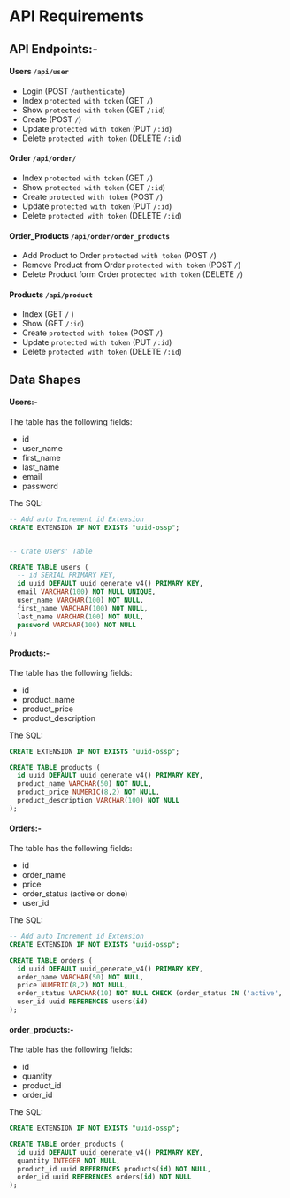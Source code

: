 # API Requirements

## API Endpoints:-

#### Users `/api/user`

- Login (POST `/authenticate`)
- Index `protected with token` (GET `/`)
- Show `protected with token` (GET `/:id`)
- Create (POST `/`)
- Update `protected with token` (PUT `/:id`)
- Delete `protected with token` (DELETE `/:id`)

#### Order `/api/order/`

- Index `protected with token` (GET `/`)
- Show `protected with token` (GET `/:id`)
- Create `protected with token` (POST `/`)
- Update `protected with token` (PUT `/:id`)
- Delete `protected with token` (DELETE `/:id`)

#### Order_Products `/api/order/order_products`

- Add Product to Order `protected with token` (POST `/`)
- Remove Product from Order `protected with token` (POST `/`)
- Delete Product form Order `protected with token` (DELETE `/`)

#### Products `/api/product`

- Index (GET `/` )
- Show (GET `/:id`)
- Create `protected with token` (POST `/`)
- Update `protected with token` (PUT `/:id`)
- Delete `protected with token` (DELETE `/:id`)

## Data Shapes

#### Users:-

The table has the following fields:

- id
- user_name
- first_name
- last_name
- email
- password

The SQL:

```sql
-- Add auto Increment id Extension
CREATE EXTENSION IF NOT EXISTS "uuid-ossp";


-- Crate Users' Table

CREATE TABLE users (
  -- id SERIAL PRIMARY KEY,
  id uuid DEFAULT uuid_generate_v4() PRIMARY KEY,
  email VARCHAR(100) NOT NULL UNIQUE,
  user_name VARCHAR(100) NOT NULL,
  first_name VARCHAR(100) NOT NULL,
  last_name VARCHAR(100) NOT NULL,
  password VARCHAR(100) NOT NULL
);
```

#### Products:-

The table has the following fields:

- id
- product_name
- product_price
- product_description

The SQL:

```sql
CREATE EXTENSION IF NOT EXISTS "uuid-ossp";

CREATE TABLE products (
  id uuid DEFAULT uuid_generate_v4() PRIMARY KEY,
  product_name VARCHAR(50) NOT NULL,
  product_price NUMERIC(8,2) NOT NULL,
  product_description VARCHAR(100) NOT NULL
);
```

#### Orders:-

The table has the following fields:

- id
- order_name
- price
- order_status (active or done)
- user_id

The SQL:

```sql
-- Add auto Increment id Extension
CREATE EXTENSION IF NOT EXISTS "uuid-ossp";

CREATE TABLE orders (
  id uuid DEFAULT uuid_generate_v4() PRIMARY KEY,
  order_name VARCHAR(50) NOT NULL,
  price NUMERIC(8,2) NOT NULL,
  order_status VARCHAR(10) NOT NULL CHECK (order_status IN ('active', 'done')),
  user_id uuid REFERENCES users(id)
);
```

#### order_products:-

The table has the following fields:

- id
- quantity
- product_id
- order_id

The SQL:

```sql
CREATE EXTENSION IF NOT EXISTS "uuid-ossp";

CREATE TABLE order_products (
  id uuid DEFAULT uuid_generate_v4() PRIMARY KEY,
  quantity INTEGER NOT NULL,
  product_id uuid REFERENCES products(id) NOT NULL,
  order_id uuid REFERENCES orders(id) NOT NULL
);
```
